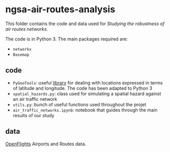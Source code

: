 # ngsa-air-routes-analysis

This folder contains the code and data used for *Studying the robustness of air routes networks*. 

The code is in Python 3. The main packages required are: 
- `networkx`
- `Basemap`

## code 

- `PyGeoTools`: useful [library](https://github.com/jfein/PyGeoTools) for dealing with locations expressed in terms of latitude and longitude. The code has been adapted to Python 3
- `spatial_hazards.py`: class used for simulating a spatial hazard against an air traffic network
- `utils.py`: bunch of useful functions used throughout the projet
- `air_traffic_networks.ipynb`: notebook that guides through the main results of our study

## data

[OpenFlights](https://openflights.org/data.html) Airports and Routes data.



